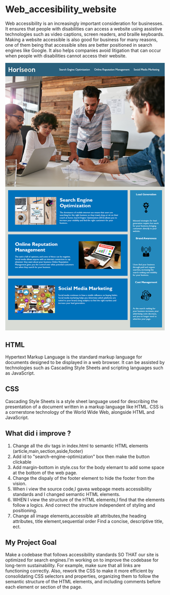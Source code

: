 # Web_accesibility_website
Web accessibility is an increasingly important consideration for businesses. It ensures that people with disabilities can access a website using assistive technologies such as video captions, screen readers, and braille keyboards. Making a website accessible is also good for business for many reasons, one of them being that accessible sites are better positioned in search engines like Google. It also helps companies avoid litigation that can occur when people with disabilities cannot access their website.

![code refactor demo](./assets/01-html-css-git-homework-demo.png)

## HTML
Hypertext Markup Language is the standard markup language for documents designed to be displayed in a web browser. It can be assisted by technologies such as Cascading Style Sheets and scripting languages such as JavaScript.
## CSS
Cascading Style Sheets is a style sheet language used for describing the presentation of a document written in a markup language like HTML. CSS is a cornerstone technology of the World Wide Web, alongside HTML and JavaScript.

## What did i improve ?
1. Change all the div tags in index.html to semantic HTML elements (article,main,section,aside,footer)
2. Add id to "search-engine-optimization" box then make the button clickable
3. Add margin-bottom in style.css for the body elemant to add some space at the bottom of the web page.
4. Change the dispaly of the footer element to hide the footer from the vision.
5. When i view the source code,I gavea webpage meets accessibility standards and I changed semantic HTML elements.
6. WHEN I view the structure of the HTML elements,I find that the elements follow a logics. And correct the structure independent of styling and positioning.
7. Change all image elements,accessible alt attributes,the heading attributes, title element,sequential order
Find a concise, descriptive title,
ect.

## My Project Goal
Make a codebase that follows accessibility standards SO THAT our site is optimized for search engines.I'm working on to improve the codebase for long-term sustainability. For example, make sure that all links are functioning correctly. Also, rework the CSS to make it more efficient by consolidating CSS selectors and properties, organizing them to follow the semantic structure of the HTML elements, and including comments before each element or section of the page.

